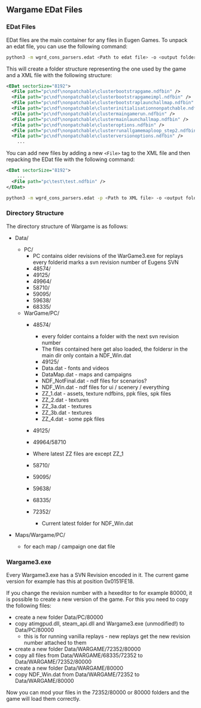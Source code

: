 ## Wargame EDat Files

### EDat Files

EDat files are the main container for any files in Eugen Games. To unpack an edat file, you can use the following command:

``` bash
python3 -m wgrd_cons_parsers.edat <Path to edat file> -o <output folder>
```

This will create a folder structure representing the one used by the game and a XML file with the following structure:

``` xml
<EDat sectorSize="8192">
  <File path="pc\ndf\nonpatchable\clusterbootstrapgame.ndfbin" />
  <File path="pc\ndf\nonpatchable\clusterbootstrapgameimpl.ndfbin" />
  <File path="pc\ndf\nonpatchable\clusterbootstraplaunchallmap.ndfbin" />
  <File path="pc\ndf\nonpatchable\clusterinitialisationnonpatchable.ndfbin" />
  <File path="pc\ndf\nonpatchable\clustermaingamerun.ndfbin" />
  <File path="pc\ndf\nonpatchable\clustermainlaunchallmap.ndfbin" />
  <File path="pc\ndf\nonpatchable\clusteroptions.ndfbin" />
  <File path="pc\ndf\nonpatchable\clusterrunallgamemaploop_step2.ndfbin" />
  <File path="pc\ndf\nonpatchable\clusterversionoptions.ndfbin" />
	...
```

You can add new files by adding a new `<File>` tag to the XML file and then repacking the EDat file with the following command:

``` xml
<EDat sectorSize="8192">
	...
  <File path="pc\test\test.ndfbin" />
</EDat>
```

``` bash
python3 -m wgrd_cons_parsers.edat -p <Path to XML file> -o <output folder>
```

### Directory Structure

The directory structure of Wargame is as follows:

- Data/
    - PC/
        - PC contains older revisions of the WarGame3.exe for replays every folderid marks a svn revision number of Eugens SVN
        - 48574/ 
        - 49125/
        - 49964/
        - 58710/
        - 59095/
        - 59638/
        - 68335/ 
    - WarGame/PC/
        - 48574/
             - every folder contains a folder with the next svn revision number
             - The files contained here get also loaded, the foldersr in the main dir only contain a NDF_Win.dat
             - 49125/
             - Data.dat - fonts and videos
             - DataMap.dat - maps and campaigns
             - NDF_NotFinal.dat - ndf files for scenarios?
             - NDF_Win.dat - ndf files for ui / scenery / everything
             - ZZ_1.dat - assets, texture ndfbins, ppk files, spk files
             - ZZ_2.dat - textures
             - ZZ_3a.dat - textures
             - ZZ_3b.dat - textures
             - ZZ_4.dat - some ppk files
        - 49125/

        - 49964/58710
	     - Where latest ZZ files are except ZZ_1
        - 58710/

        - 59095/
        - 59638/
        - 68335/
        - 72352/
             - Current latest folder for NDF_Win.dat

- Maps/Wargame/PC/
    - for each map / campaign one dat file

### Wargame3.exe

Every Wargame3.exe has a SVN Revision encoded in it. The current game version for example has this at 
position 0x0151FE18.

If you change the revision number with a hexeditor to for example 80000, it is possible to create a new
version of the game. For this you need to copy the following files:

- create a new folder Data/PC/80000
- copy atimgpud.dll, steam_api.dll and Wargame3.exe (unmodified!) to Data/PC/80000
    - this is for running vanilla replays - new replays get the new revision number attached to them
- create a new folder Data/WARGAME/72352/80000
- copy all files from Data/WARGAME/68335/72352 to Data/WARGAME/72352/80000
- create a new folder Data/WARGAME/80000
- copy NDF_Win.dat from Data/WARGAME/72352 to Data/WARGAME/80000

Now you can mod your files in the 72352/80000 or 80000 folders and the game will load them correctly.

